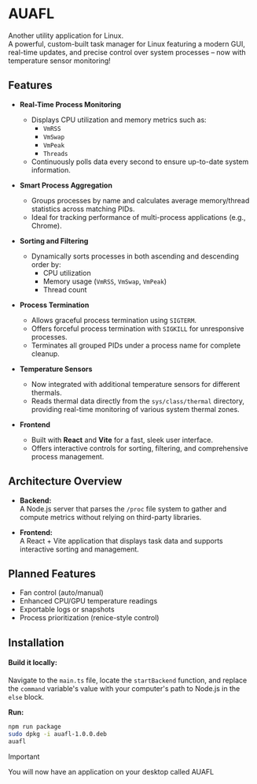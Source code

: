 # AUAFL

Another utility application for Linux.  
A powerful, custom-built task manager for Linux featuring a modern GUI, real-time updates, and precise control over system processes – now with temperature sensor monitoring!

## Features

- **Real-Time Process Monitoring**

  - Displays CPU utilization and memory metrics such as:
    - `VmRSS`
    - `VmSwap`
    - `VmPeak`
    - `Threads`
  - Continuously polls data every second to ensure up-to-date system information.

- **Smart Process Aggregation**

  - Groups processes by name and calculates average memory/thread statistics across matching PIDs.
  - Ideal for tracking performance of multi-process applications (e.g., Chrome).

- **Sorting and Filtering**

  - Dynamically sorts processes in both ascending and descending order by:
    - CPU utilization
    - Memory usage (`VmRSS`, `VmSwap`, `VmPeak`)
    - Thread count

- **Process Termination**

  - Allows graceful process termination using `SIGTERM`.
  - Offers forceful process termination with `SIGKILL` for unresponsive processes.
  - Terminates all grouped PIDs under a process name for complete cleanup.

- **Temperature Sensors**

  - Now integrated with additional temperature sensors for different thermals.
  - Reads thermal data directly from the `sys/class/thermal` directory, providing real-time monitoring of various system thermal zones.

- **Frontend**
  - Built with **React** and **Vite** for a fast, sleek user interface.
  - Offers interactive controls for sorting, filtering, and comprehensive process management.

## Architecture Overview

- **Backend:**  
  A Node.js server that parses the `/proc` file system to gather and compute metrics without relying on third-party libraries.

- **Frontend:**  
  A React + Vite application that displays task data and supports interactive sorting and management.

## Planned Features

- Fan control (auto/manual)
- Enhanced CPU/GPU temperature readings
- Exportable logs or snapshots
- Process prioritization (renice-style control)

## Installation

#### **Build it locally:**

Navigate to the `main.ts` file, locate the `startBackend` function, and replace the `command` variable's value with your computer's path to Node.js in the `else` block.

**Run:**

```bash
npm run package
sudo dpkg -i auafl-1.0.0.deb
auafl

```
> [!IMPORTANT]
> You will now have an application on your desktop called AUAFL
